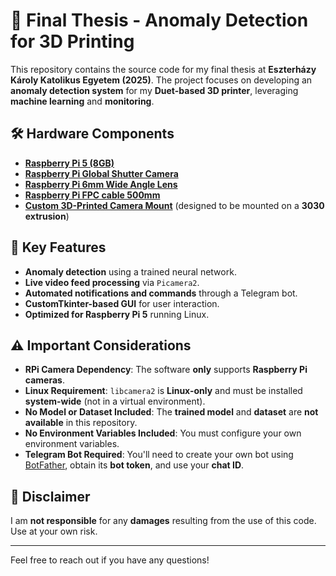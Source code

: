 # 📌 Final Thesis - Anomaly Detection for 3D Printing

This repository contains the source code for my final thesis at **Eszterházy Károly Katolikus Egyetem (2025)**. The project focuses on developing an **anomaly detection system** for my **Duet-based 3D printer**, leveraging **machine learning** and **monitoring**.

## 🛠 Hardware Components
- **[Raspberry Pi 5 (8GB)](https://www.raspberrypi.com/products/raspberry-pi-5/)**
- **[Raspberry Pi Global Shutter Camera](https://www.raspberrypi.com/products/raspberry-pi-global-shutter-camera/)**
- **[Raspberry Pi 6mm Wide Angle Lens](https://www.farnell.com/datasheets/2938678.pdf)**
- **[Raspberry Pi FPC cable 500mm](https://de.farnell.com/en-DE/raspberry-pi/sc1133/fpc-display-cable-500mm-board/dp/4263056?srsltid=AfmBOopYKgs9dnkdSJHzSfG0Sp96POj_ydQVLsTb0c8EOCIxDOjlirTP)**
- **[Custom 3D-Printed Camera Mount](https://www.printables.com/model/994047-rpi-gshq-camera-mount-on-3030-extrusion)** (designed to be mounted on a **3030 extrusion**)

## 🚀 Key Features
- **Anomaly detection** using a trained neural network.
- **Live video feed processing** via `Picamera2`.
- **Automated notifications and commands** through a Telegram bot.
- **CustomTkinter-based GUI** for user interaction.
- **Optimized for Raspberry Pi 5** running Linux.

## ⚠️ Important Considerations
- **RPi Camera Dependency**: The software **only** supports **Raspberry Pi cameras**.
- **Linux Requirement**: `libcamera2` is **Linux-only** and must be installed **system-wide** (not in a virtual environment).
- **No Model or Dataset Included**: The **trained model** and **dataset** are **not available** in this repository.
- **No Environment Variables Included**: You must configure your own environment variables.
- **Telegram Bot Required**: You'll need to create your own bot using [BotFather](https://core.telegram.org/bots#botfather), obtain its **bot token**, and use your **chat ID**.

## 📌 Disclaimer
I am **not responsible** for any **damages** resulting from the use of this code. Use at your own risk.

---
Feel free to reach out if you have any questions! 
